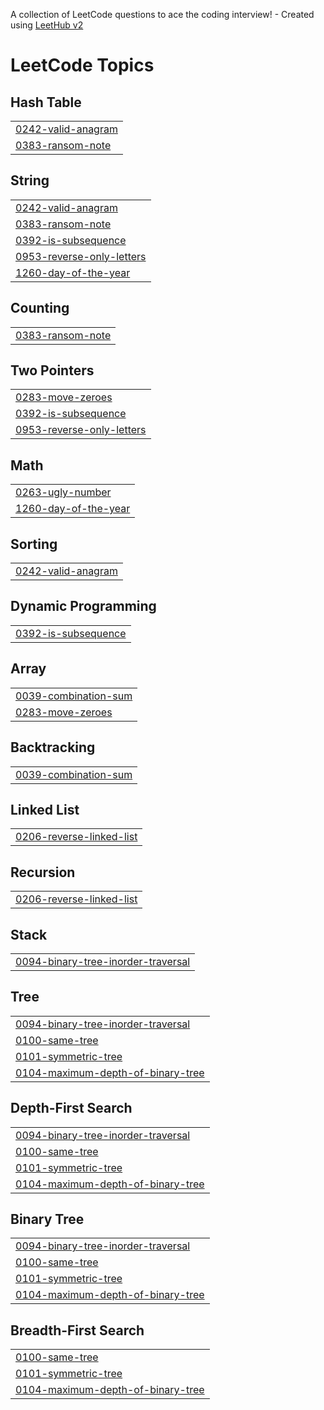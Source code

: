 A collection of LeetCode questions to ace the coding interview! - Created using [LeetHub v2](https://github.com/arunbhardwaj/LeetHub-2.0)
<!---LeetCode Topics Start-->
# LeetCode Topics
## Hash Table
|  |
| ------- |
| [0242-valid-anagram](https://github.com/rbn2003/LeetCode-Progress/tree/master/0242-valid-anagram) |
| [0383-ransom-note](https://github.com/rbn2003/LeetCode-Progress/tree/master/0383-ransom-note) |
## String
|  |
| ------- |
| [0242-valid-anagram](https://github.com/rbn2003/LeetCode-Progress/tree/master/0242-valid-anagram) |
| [0383-ransom-note](https://github.com/rbn2003/LeetCode-Progress/tree/master/0383-ransom-note) |
| [0392-is-subsequence](https://github.com/rbn2003/LeetCode-Progress/tree/master/0392-is-subsequence) |
| [0953-reverse-only-letters](https://github.com/rbn2003/LeetCode-Progress/tree/master/0953-reverse-only-letters) |
| [1260-day-of-the-year](https://github.com/rbn2003/LeetCode-Progress/tree/master/1260-day-of-the-year) |
## Counting
|  |
| ------- |
| [0383-ransom-note](https://github.com/rbn2003/LeetCode-Progress/tree/master/0383-ransom-note) |
## Two Pointers
|  |
| ------- |
| [0283-move-zeroes](https://github.com/rbn2003/LeetCode-Progress/tree/master/0283-move-zeroes) |
| [0392-is-subsequence](https://github.com/rbn2003/LeetCode-Progress/tree/master/0392-is-subsequence) |
| [0953-reverse-only-letters](https://github.com/rbn2003/LeetCode-Progress/tree/master/0953-reverse-only-letters) |
## Math
|  |
| ------- |
| [0263-ugly-number](https://github.com/rbn2003/LeetCode-Progress/tree/master/0263-ugly-number) |
| [1260-day-of-the-year](https://github.com/rbn2003/LeetCode-Progress/tree/master/1260-day-of-the-year) |
## Sorting
|  |
| ------- |
| [0242-valid-anagram](https://github.com/rbn2003/LeetCode-Progress/tree/master/0242-valid-anagram) |
## Dynamic Programming
|  |
| ------- |
| [0392-is-subsequence](https://github.com/rbn2003/LeetCode-Progress/tree/master/0392-is-subsequence) |
## Array
|  |
| ------- |
| [0039-combination-sum](https://github.com/rbn2003/LeetCode-Progress/tree/master/0039-combination-sum) |
| [0283-move-zeroes](https://github.com/rbn2003/LeetCode-Progress/tree/master/0283-move-zeroes) |
## Backtracking
|  |
| ------- |
| [0039-combination-sum](https://github.com/rbn2003/LeetCode-Progress/tree/master/0039-combination-sum) |
## Linked List
|  |
| ------- |
| [0206-reverse-linked-list](https://github.com/rbn2003/LeetCode-Progress/tree/master/0206-reverse-linked-list) |
## Recursion
|  |
| ------- |
| [0206-reverse-linked-list](https://github.com/rbn2003/LeetCode-Progress/tree/master/0206-reverse-linked-list) |
## Stack
|  |
| ------- |
| [0094-binary-tree-inorder-traversal](https://github.com/rbn2003/LeetCode-Progress/tree/master/0094-binary-tree-inorder-traversal) |
## Tree
|  |
| ------- |
| [0094-binary-tree-inorder-traversal](https://github.com/rbn2003/LeetCode-Progress/tree/master/0094-binary-tree-inorder-traversal) |
| [0100-same-tree](https://github.com/rbn2003/LeetCode-Progress/tree/master/0100-same-tree) |
| [0101-symmetric-tree](https://github.com/rbn2003/LeetCode-Progress/tree/master/0101-symmetric-tree) |
| [0104-maximum-depth-of-binary-tree](https://github.com/rbn2003/LeetCode-Progress/tree/master/0104-maximum-depth-of-binary-tree) |
## Depth-First Search
|  |
| ------- |
| [0094-binary-tree-inorder-traversal](https://github.com/rbn2003/LeetCode-Progress/tree/master/0094-binary-tree-inorder-traversal) |
| [0100-same-tree](https://github.com/rbn2003/LeetCode-Progress/tree/master/0100-same-tree) |
| [0101-symmetric-tree](https://github.com/rbn2003/LeetCode-Progress/tree/master/0101-symmetric-tree) |
| [0104-maximum-depth-of-binary-tree](https://github.com/rbn2003/LeetCode-Progress/tree/master/0104-maximum-depth-of-binary-tree) |
## Binary Tree
|  |
| ------- |
| [0094-binary-tree-inorder-traversal](https://github.com/rbn2003/LeetCode-Progress/tree/master/0094-binary-tree-inorder-traversal) |
| [0100-same-tree](https://github.com/rbn2003/LeetCode-Progress/tree/master/0100-same-tree) |
| [0101-symmetric-tree](https://github.com/rbn2003/LeetCode-Progress/tree/master/0101-symmetric-tree) |
| [0104-maximum-depth-of-binary-tree](https://github.com/rbn2003/LeetCode-Progress/tree/master/0104-maximum-depth-of-binary-tree) |
## Breadth-First Search
|  |
| ------- |
| [0100-same-tree](https://github.com/rbn2003/LeetCode-Progress/tree/master/0100-same-tree) |
| [0101-symmetric-tree](https://github.com/rbn2003/LeetCode-Progress/tree/master/0101-symmetric-tree) |
| [0104-maximum-depth-of-binary-tree](https://github.com/rbn2003/LeetCode-Progress/tree/master/0104-maximum-depth-of-binary-tree) |
<!---LeetCode Topics End-->
